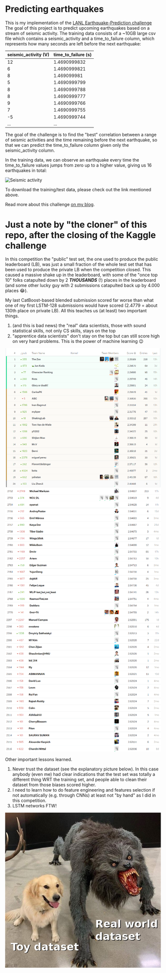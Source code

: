 # Predicting earthquakes

This is my implementation of the [LANL Earthquake-Prediction challenge](https://www.kaggle.com/c/LANL-Earthquake-Prediction/discussion) 
The goal of this project is to predict upcoming earthquakes based on a stream of seismic activity. The training data consists of a ~10GB
large csv file which contains a seismic_activity and a time_to_failure column, which represents how many seconds are 
left before the next earthquake:

seismic_activity (V) | time_to_failure (s)
------------ | -------------
12 |	1.4690999832
6	| 1.4690999821
8	| 1.469099981
5	| 1.4690999799
8	| 1.4690999788
8	| 1.4690999777
9	| 1.4690999766
7	| 1.4690999755
-5 | 	1.4690999744
... | ...

The goal of the challenge is to find the "best" correlation between a range of seismic activities and the time remaining before 
the next earthquake, so that we can predict the time_to_failure column given only the seismic_activity column.

In the training data, we can observe an earthquake every time the time_to_failure values jumps from zero up to a higher value, giving us 16 earthquakes in total:

![Seismic activity](https://github.com/phillikus/earthquake_predictions/blob/master/plots/summary.png)

To download the training/test data, please check out the link mentioned above.

Read more about this challenge [on my blog](https://cheesyprogrammer.com/2019/01/25/competing-on-kaggle-com-for-the-first-time/).

# Just a note by "the cloner" of this repo, after the closing of the Kaggle challenge

In this competition the "public" test set, the one used to produce the public leaderboard (LB), was just a small fraction of the whole test set that has been used to produce the private LB when the competition closed. This caused a massive shake up in the leaderboard, with some of the "once top 10" folks catapulted down by 2 **_THOUSANDS_** (!) places in the leaderboard (and some other lucky guy with 2 submissions catapulted back up by 4.000 places :joy:).

My last CatBoost-based blended submission scored far worse than what one of my first LSTM-128 submissions would have scored (2.4779 = about 130th place on private LB). All this teaches us (at least) two important things.

1. (and this is bad news) the "real" data scientists, those with sound statistical skills, not only CS skills, stays on the top
2. "apprentice data scientists" don't stay on the top but can still score high on very hard problems. This is the power of machine learning :wink:

![Shake Up Top 10](https://github.com/aviogit/earthquake_predictions/blob/master/plots/private-LB-shake-up-competition.png) <br/>
![Shake Up older Top 10](https://github.com/aviogit/earthquake_predictions/blob/master/plots/shake-up-1.png) <br/>
![Shake Up older Top 10](https://github.com/aviogit/earthquake_predictions/blob/master/plots/shake-up-2.png) <br/>

Other important lessons learned.

1. Never trust the dataset (see the explanatory picture below). In this case anybody (even me) had clear indications that the test set was totally a different thing WRT the training set, and people able to clean their dataset from those biases scored higher.
2. I need to learn how to do feature engineering and features selection if not automatically (e.g. through CNNs) at least not "by hand" as I did in this competition.
3. LSTM networks FTW!

![toy dataset vs. real-world datasets](https://github.com/aviogit/earthquake_predictions/blob/master/plots/toy-dataset-vs-real-world-datasets.jpg)
